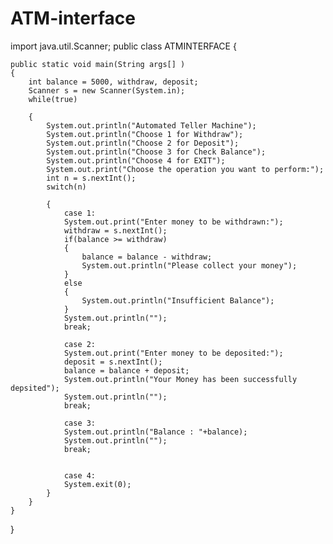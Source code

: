 # ATM-interface

import java.util.Scanner;
public class ATMINTERFACE
{

    public static void main(String args[] )
    { 
        int balance = 5000, withdraw, deposit;
        Scanner s = new Scanner(System.in);
        while(true)
        
        {
            System.out.println("Automated Teller Machine");
            System.out.println("Choose 1 for Withdraw");
            System.out.println("Choose 2 for Deposit");
            System.out.println("Choose 3 for Check Balance");
            System.out.println("Choose 4 for EXIT");
            System.out.print("Choose the operation you want to perform:");
            int n = s.nextInt();
            switch(n)
            
            {
                case 1:
                System.out.print("Enter money to be withdrawn:");
                withdraw = s.nextInt();
                if(balance >= withdraw)
                {
                    balance = balance - withdraw;
                    System.out.println("Please collect your money");
                }
                else
                {
                    System.out.println("Insufficient Balance");
                }
                System.out.println("");
                break;
 
                case 2:
                System.out.print("Enter money to be deposited:");
                deposit = s.nextInt();
                balance = balance + deposit;
                System.out.println("Your Money has been successfully depsited");
                System.out.println("");
                break;
 
                case 3:
                System.out.println("Balance : "+balance);
                System.out.println("");
                break;

 
                case 4:
                System.exit(0);
            }
        }
    }
}
